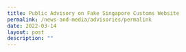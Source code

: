 ```yaml
---
title: Public Advisory on Fake Singapore Customs Website
permalink: /news-and-media/advisories/permalink
date: 2022-03-14
layout: post
description: ""
---
```

